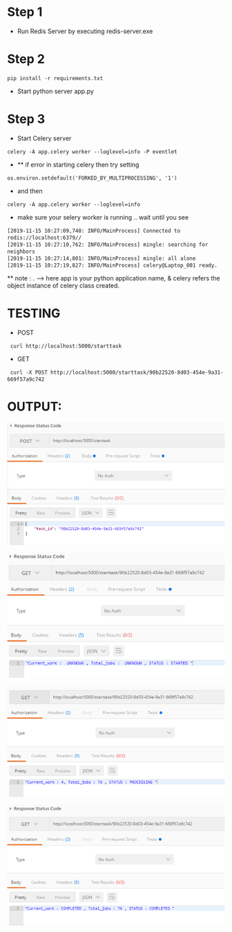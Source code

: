 # Step 1
- Run Redis Server by executing redis-server.exe

# Step 2
```
pip install -r requirements.txt
```
- Start python server app.py 

# Step 3
- Start Celery server 
```
celery -A app.celery worker --loglevel=info -P eventlet
```
- ** if error in starting celery then try setting 
```
os.environ.setdefault('FORKED_BY_MULTIPROCESSING', '1')
```
- and then 
```
celery -A app.celery worker --loglevel=info 
```
- make sure your selery worker is running .. wait until you see
```
[2019-11-15 10:27:09,748: INFO/MainProcess] Connected to redis://localhost:6379//
[2019-11-15 10:27:10,762: INFO/MainProcess] mingle: searching for neighbors
[2019-11-15 10:27:14,801: INFO/MainProcess] mingle: all alone
[2019-11-15 10:27:19,827: INFO/MainProcess] celery@Laptop_001 ready.
``` 
** note : <app>.<celery> -->  here app is your python application name, & celery refers the object instance of celery class created. 

# TESTING

- POST 
```
 curl http://localhost:5000/starttask
```
- GET
```
 curl -X POST http://localhost:5000/starttask/90b22520-8d03-454e-9a31-669f57a9c742
```

# OUTPUT:

![./2.png](./2.png)

![./3.png](./3.png)

![./4.png](./4.png)

![./5.png](./5.png)

